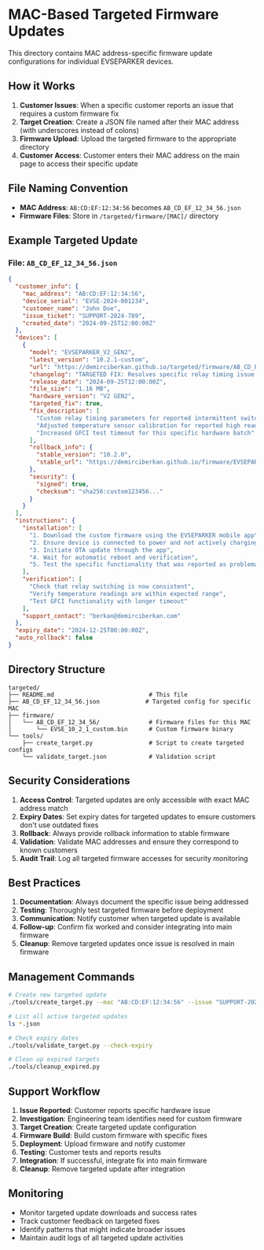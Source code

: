 # MAC-Based Targeted Firmware Updates

This directory contains MAC address-specific firmware update configurations for individual EVSEPARKER devices.

## How it Works

1. **Customer Issues**: When a specific customer reports an issue that requires a custom firmware fix
2. **Target Creation**: Create a JSON file named after their MAC address (with underscores instead of colons)
3. **Firmware Upload**: Upload the targeted firmware to the appropriate directory
4. **Customer Access**: Customer enters their MAC address on the main page to access their specific update

## File Naming Convention

- **MAC Address**: `AB:CD:EF:12:34:56` becomes `AB_CD_EF_12_34_56.json`
- **Firmware Files**: Store in `/targeted/firmware/[MAC]/` directory

## Example Targeted Update

### File: `AB_CD_EF_12_34_56.json`
```json
{
  "customer_info": {
    "mac_address": "AB:CD:EF:12:34:56",
    "device_serial": "EVSE-2024-001234",
    "customer_name": "John Doe",
    "issue_ticket": "SUPPORT-2024-789",
    "created_date": "2024-09-25T12:00:00Z"
  },
  "devices": [
    {
      "model": "EVSEPARKER_V2_GEN2",
      "latest_version": "10.2.1-custom",
      "url": "https://demirciberkan.github.io/targeted/firmware/AB_CD_EF_12_34_56/EVSE_10_2_1_custom.bin",
      "changelog": "TARGETED FIX: Resolves specific relay timing issue for this device. Custom calibration values for temperature sensor.",
      "release_date": "2024-09-25T12:00:00Z",
      "file_size": "1.16 MB",
      "hardware_version": "V2 GEN2",
      "targeted_fix": true,
      "fix_description": [
        "Custom relay timing parameters for reported intermittent switching issue",
        "Adjusted temperature sensor calibration for reported high readings",
        "Increased GFCI test timeout for this specific hardware batch"
      ],
      "rollback_info": {
        "stable_version": "10.2.0",
        "stable_url": "https://demirciberkan.github.io/firmware/EVSEPARKER_V2_GEN2/EVSE_10_2_0.bin"
      },
      "security": {
        "signed": true,
        "checksum": "sha256:custom123456..."
      }
    }
  ],
  "instructions": {
    "installation": [
      "1. Download the custom firmware using the EVSEPARKER mobile app",
      "2. Ensure device is connected to power and not actively charging",
      "3. Initiate OTA update through the app",
      "4. Wait for automatic reboot and verification",
      "5. Test the specific functionality that was reported as problematic"
    ],
    "verification": [
      "Check that relay switching is now consistent",
      "Verify temperature readings are within expected range",
      "Test GFCI functionality with longer timeout"
    ],
    "support_contact": "berkan@demirciberkan.com"
  },
  "expiry_date": "2024-12-25T00:00:00Z",
  "auto_rollback": false
}
```

## Directory Structure

```
targeted/
├── README.md                           # This file
├── AB_CD_EF_12_34_56.json             # Targeted config for specific MAC
├── firmware/
│   └── AB_CD_EF_12_34_56/              # Firmware files for this MAC
│       └── EVSE_10_2_1_custom.bin      # Custom firmware binary
└── tools/
    ├── create_target.py                # Script to create targeted configs
    └── validate_target.json            # Validation script
```

## Security Considerations

1. **Access Control**: Targeted updates are only accessible with exact MAC address match
2. **Expiry Dates**: Set expiry dates for targeted updates to ensure customers don't use outdated fixes
3. **Rollback**: Always provide rollback information to stable firmware
4. **Validation**: Validate MAC addresses and ensure they correspond to known customers
5. **Audit Trail**: Log all targeted firmware accesses for security monitoring

## Best Practices

1. **Documentation**: Always document the specific issue being addressed
2. **Testing**: Thoroughly test targeted firmware before deployment
3. **Communication**: Notify customer when targeted update is available
4. **Follow-up**: Confirm fix worked and consider integrating into main firmware
5. **Cleanup**: Remove targeted updates once issue is resolved in main firmware

## Management Commands

```bash
# Create new targeted update
./tools/create_target.py --mac "AB:CD:EF:12:34:56" --issue "SUPPORT-2024-789" --version "10.2.1-custom"

# List all active targeted updates
ls *.json

# Check expiry dates
./tools/validate_target.py --check-expiry

# Clean up expired targets
./tools/cleanup_expired.py
```

## Support Workflow

1. **Issue Reported**: Customer reports specific hardware issue
2. **Investigation**: Engineering team identifies need for custom firmware
3. **Target Creation**: Create targeted update configuration
4. **Firmware Build**: Build custom firmware with specific fixes
5. **Deployment**: Upload firmware and notify customer
6. **Testing**: Customer tests and reports results
7. **Integration**: If successful, integrate fix into main firmware
8. **Cleanup**: Remove targeted update after integration

## Monitoring

- Monitor targeted update downloads and success rates
- Track customer feedback on targeted fixes
- Identify patterns that might indicate broader issues
- Maintain audit logs of all targeted update activities